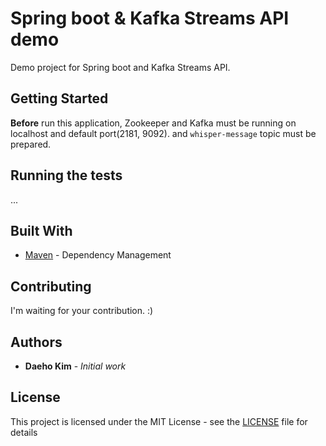 # Spring boot & Kafka Streams API demo

Demo project for Spring boot and Kafka Streams API.

## Getting Started

**Before** run this application, Zookeeper and Kafka must be running on localhost and default port(2181, 9092).
and `whisper-message` topic must be prepared.   

## Running the tests

... 

## Built With

* [Maven](https://maven.apache.org/) - Dependency Management

## Contributing

I'm waiting for your contribution. :)

## Authors

* **Daeho Kim** - *Initial work*

## License

This project is licensed under the MIT License - see the [LICENSE](LICENSE) file for details
